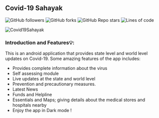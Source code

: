 ## Covid-19 Sahayak

![GitHub followers](https://img.shields.io/github/followers/smv1999?style=social)
![GitHub forks](https://img.shields.io/github/forks/smv1999/Covid19Sahayak?style=for-the-badge)
![GitHub Repo stars](https://img.shields.io/github/stars/smv1999/Covid19Sahayak?style=for-the-badge)
![Lines of code](https://img.shields.io/tokei/lines/github/smv1999/Covid19Sahayak?style=for-the-badge)

![Covid19Sahayak](https://socialify.git.ci/smv1999/Covid19Sahayak/image?forks=1&issues=1&language=1&owner=1&pattern=Brick%20Wall&pulls=1&stargazers=1&theme=Dark)

### Introduction and Features💡:

This is an android application that provides state level and world level updates on Covid-19. Some amazing features of the app includes:

* Provides complete information about the virus
* Self assessing module
* Live updates at the state and world level
* Prevention and precautionary measures.
* Latest News
* Funds and Helpline
* Essentials and Maps; giving details about the medical stores and hospitals nearby
* Enjoy the app in Dark mode !
